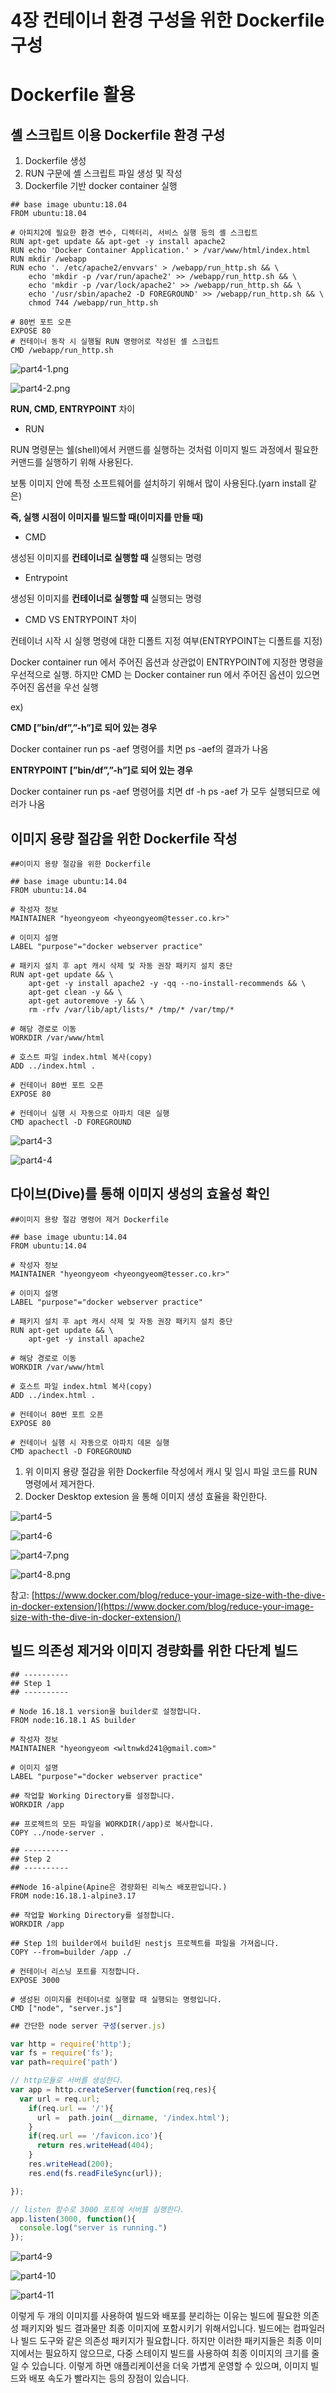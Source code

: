# 4장 컨테이너 환경 구성을 위한 Dockerfile 구성

# Dockerfile 활용

## 셸 스크립트 이용 Dockerfile 환경 구성

1. Dockerfile 생성
2. RUN 구문에 셸 스크립트 파일 생성 및 작성
3. Dockerfile 기반 docker container 실행

```docker
## base image ubuntu:18.04
FROM ubuntu:18.04

# 아피치2에 필요한 환경 변수, 디렉터리, 서비스 실행 등의 셸 스크립트
RUN apt-get update && apt-get -y install apache2
RUN echo 'Docker Container Application.' > /var/www/html/index.html
RUN mkdir /webapp
RUN echo '. /etc/apache2/envvars' > /webapp/run_http.sh && \
    echo 'mkdir -p /var/run/apache2' >> /webapp/run_http.sh && \
    echo 'mkdir -p /var/lock/apache2' >> /webapp/run_http.sh && \
    echo '/usr/sbin/apache2 -D FOREGROUND' >> /webapp/run_http.sh && \
    chmod 744 /webapp/run_http.sh

# 80번 포트 오픈
EXPOSE 80
# 컨테이너 동작 시 실행될 RUN 명령어로 작성된 셸 스크립트
CMD /webapp/run_http.sh
```

![part4-1.png](assets/part4-1.png)

![part4-2.png](assets/part4-2.png)

**RUN, CMD, ENTRYPOINT** 차이

- RUN

RUN 명령문는 쉘(shell)에서 커맨드를 실행하는 것처럼 이미지 빌드 과정에서 필요한 커맨드를 실행하기 위해 사용된다.

보통 이미지 안에 특정 소프트웨어를 설치하기 위해서 많이 사용된다.(yarn install 같은)

**즉, 실행 시점이 이미지를 빌드할 때(이미지를 만들 때)**

- CMD

생성된 이미지를 **컨테이너로 실행할 때** 실행되는 명령

- Entrypoint

생성된 이미지를 **컨테이너로 실행할 때** 실행되는 명령

- CMD VS ENTRYPOINT 차이

컨테이너 시작 시 실행 명령에 대한 디폴트 지정 여부(ENTRYPOINT는 디폴트를 지정)

Docker container run 에서 주어진 옵션과 상관없이 ENTRYPOINT에 지정한 명령을 우선적으로 실행. 하지만 CMD 는 Docker container run 에서 주어진 옵션이 있으면 주어진 옵션을 우선 실행

ex)

**CMD [”bin/df”,”-h”]로 되어 있는 경우**

Docker container run ps -aef 명령어를 치면 ps -aef의 결과가 나옴

**ENTRYPOINT [”bin/df”,”-h”]로 되어 있는 경우**

Docker container run ps -aef 명령어를 치면 df -h ps -aef 가 모두 실행되므로 에러가 나옴

## 이미지 용량 절감을 위한 Dockerfile 작성

```docker
##이미지 용량 절감을 위한 Dockerfile

## base image ubuntu:14.04
FROM ubuntu:14.04

# 작성자 정보
MAINTAINER "hyeongyeom <hyeongyeom@tesser.co.kr>"

# 이미지 설명
LABEL "purpose"="docker webserver practice"

# 패키지 설치 후 apt 캐시 삭제 및 자동 권장 패키지 설치 중단
RUN apt-get update && \
    apt-get -y install apache2 -y -qq --no-install-recommends && \
    apt-get clean -y && \
    apt-get autoremove -y && \
    rm -rfv /var/lib/apt/lists/* /tmp/* /var/tmp/*

# 해당 경로로 이동
WORKDIR /var/www/html

# 호스트 파일 index.html 복사(copy)
ADD ../index.html .

# 컨테이너 80번 포트 오픈
EXPOSE 80

# 컨테이너 실행 시 자동으로 아파치 데몬 실행
CMD apachectl -D FOREGROUND
```

![part4-3](assets/part4-3.png)

![part4-4](assets/part4-4.png)

## 다이브(Dive)를 통해 이미지 생성의 효율성 확인

```docker
##이미지 용량 절감 명령어 제거 Dockerfile

## base image ubuntu:14.04
FROM ubuntu:14.04

# 작성자 정보
MAINTAINER "hyeongyeom <hyeongyeom@tesser.co.kr>"

# 이미지 설명
LABEL "purpose"="docker webserver practice"

# 패키지 설치 후 apt 캐시 삭제 및 자동 권장 패키지 설치 중단
RUN apt-get update && \
    apt-get -y install apache2

# 해당 경로로 이동
WORKDIR /var/www/html

# 호스트 파일 index.html 복사(copy)
ADD ../index.html .

# 컨테이너 80번 포트 오픈
EXPOSE 80

# 컨테이너 실행 시 자동으로 아파치 데몬 실행
CMD apachectl -D FOREGROUND

```

1. 위 이미지 용량 절감을 위한 Dockerfile 작성에서 캐시 및 임시 파일 코드를 RUN 명령에서 제거한다.
2. Docker Desktop extesion 을 통해 이미지 생성 효율을 확인한다.

![part4-5](assets/part4-5.png)

![part4-6](assets/part4-6.png)

![part4-7.png](assets/part4-7.png)

![part4-8.png](assets/part4-8.png)

참고: [https://www.docker.com/blog/reduce-your-image-size-with-the-dive-in-docker-extension/](https://www.docker.com/blog/reduce-your-image-size-with-the-dive-in-docker-extension/)

## 빌드 의존성 제거와 이미지 경량화를 위한 다단계 빌드

```docker
## ----------
## Step 1
## ----------

# Node 16.18.1 version을 builder로 설정합니다.
FROM node:16.18.1 AS builder

# 작성자 정보
MAINTAINER "hyeongyeom <wltnwkd241@gmail.com>"

# 이미지 설명
LABEL "purpose"="docker webserver practice"

## 작업할 Working Directory를 설정합니다.
WORKDIR /app

## 프로젝트의 모든 파일을 WORKDIR(/app)로 복사합니다.
COPY ../node-server .

## ----------
## Step 2
## ----------

##Node 16-alpine(Apine은 경량화된 리눅스 배포판입니다.)
FROM node:16.18.1-alpine3.17

## 작업할 Working Directory를 설정합니다.
WORKDIR /app

## Step 1의 builder에서 build된 nestjs 프로젝트를 파일을 가져옵니다.
COPY --from=builder /app ./

# 컨테이너 리스닝 포트를 지정합니다.
EXPOSE 3000

# 생성된 이미지를 컨테이너로 실행할 때 실행되는 명령입니다.
CMD ["node", "server.js"]
```

```jsx
## 간단한 node server 구성(server.js)

var http = require('http');
var fs = require('fs');
var path=require('path')

// http모듈로 서버를 생성한다.
var app = http.createServer(function(req,res){
  var url = req.url;
    if(req.url == '/'){
      url =  path.join(__dirname, '/index.html');
    }
    if(req.url == '/favicon.ico'){
      return res.writeHead(404);
    }
    res.writeHead(200);
    res.end(fs.readFileSync(url));

});

// listen 함수로 3000 포트에 서버를 실행한다.
app.listen(3000, function(){
  console.log("server is running.")
});
```

![part4-9](assets/part4-9.png)

![part4-10](assets/part4-10.png)

![part4-11](assets/part4-11.png)

이렇게 두 개의 이미지를 사용하여 빌드와 배포를 분리하는 이유는 빌드에 필요한 의존성 패키지와 빌드 결과물만 최종 이미지에 포함시키기 위해서입니다. 빌드에는 컴파일러나 빌드 도구와 같은 의존성 패키지가 필요합니다. 하지만 이러한 패키지들은 최종 이미지에서는 필요하지 않으므로, 다중 스테이지 빌드를 사용하여 최종 이미지의 크기를 줄일 수 있습니다. 이렇게 하면 애플리케이션을 더욱 가볍게 운영할 수 있으며, 이미지 빌드와 배포 속도가 빨라지는 등의 장점이 있습니다.
